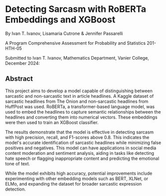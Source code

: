 # Detecting Sarcasm with RoBERTa Embeddings and XGBoost

By Ivan T. Ivanov, Lisamaria Cutrone & Jennifer Passarelli

A Program Comprehensive Assessment for Probability and Statistics 201-HTH-05

Submitted to Ivan T. Ivanov, Mathematics Department, Vanier College, December 2024:

## Abstract
This project aims to develop a model capable of distinguishing between sarcastic and non-sarcastic text in article headlines. A Kaggle dataset of sarcastic headlines from The Onion and non-sarcastic headlines from HuffPost was used. RoBERTa, a transformer-based language model, was used to embed the headlines to capture semantic relationships between the headlines and converting them into numerical vectors. These embeddings were then used to train an XGBoost classifier.

The results demonstrate that the model is effective in detecting sarcasm with high precision, recall, and F1-scores above 0.8. This indicates the model's accurate identification of sarcastic headlines while minimizing false positives and negatives. This model can have applications in social media content moderation and sentiment analysis, aiding in tasks like detecting hate speech or flagging inappropriate content and predicting the emotional tone of text.

While the model exhibits high accuracy, potential improvements include experimenting with other embedding models such as BERT, XLNet, or ELMo, and expanding the dataset for broader sarcastic expression detection.
